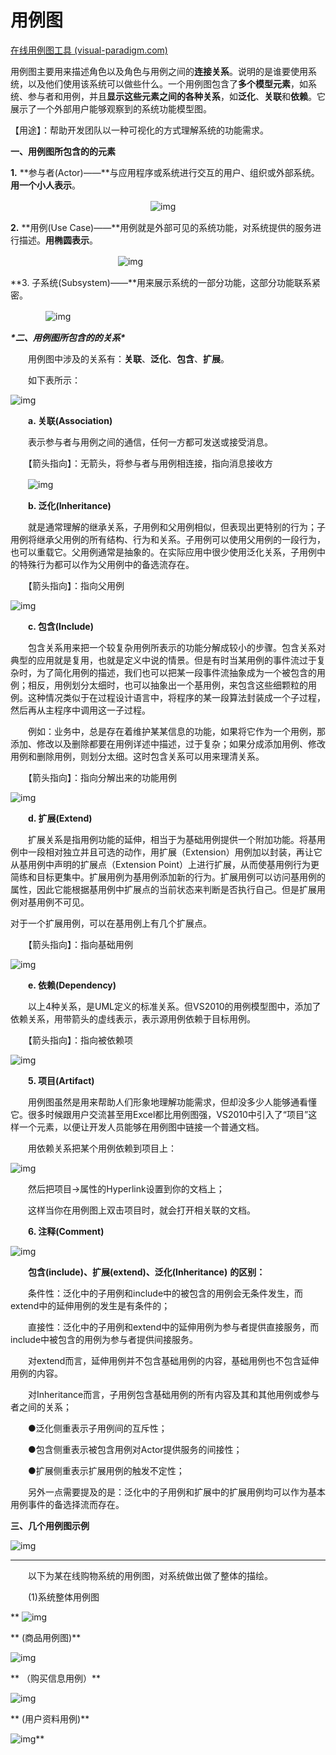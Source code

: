 # 用例图

[在线用例图工具 (visual-paradigm.com)](https://online.visual-paradigm.com/cn/diagrams/features/use-case-diagram-software/)

用例图主要用来描述角色以及角色与用例之间的**连接关系**。说明的是谁要使用系统，以及他们使用该系统可以做些什么。一个用例图包含了**多个模型元素**，如系统、参与者和用例，并且**显示这些元素之间的各种关系**，如**泛化**、**关联**和**依赖**。它展示了一个外部用户能够观察到的系统功能模型图。

【用途】：帮助开发团队以一种可视化的方式理解系统的功能需求。

 

**一、用例图所包含的的元素**

**1.** **参与者(Actor)——**与应用程序或系统进行交互的用户、组织或外部系统。**用一个小人表示**。

 

　　　　　　　　　　　　　　　　![img](assets/201151512167414.png)

 

**2.** **用例(Use Case)——**用例就是外部可见的系统功能，对系统提供的服务进行描述。**用椭圆表示**。

 

　　　　　　　　　　　　 ![img](assets/201156222169755.png)

 

**3. 子系统(Subsystem)——**用来展示系统的一部分功能，这部分功能联系紧密。

 

　　　　![img](assets/201522249517205.png)

 

 

***\*二、用例图所包含的的关系\****

　　用例图中涉及的关系有：**关联**、**泛化**、**包含**、**扩展**。

　　如下表所示：

 

![img](assets/201541429987815.png)

 

　　**a. 关联(Association)**

 

　　表示参与者与用例之间的通信，任何一方都可发送或接受消息。

 

　　【箭头指向】：无箭头，将参与者与用例相连接，指向消息接收方

 

　　![img](assets/201545377481898.png)

 

　　**b. 泛化(Inheritance)**

 

　　就是通常理解的继承关系，子用例和父用例相似，但表现出更特别的行为；子用例将继承父用例的所有结构、行为和关系。子用例可以使用父用例的一段行为，也可以重载它。父用例通常是抽象的。在实际应用中很少使用泛化关系，子用例中的特殊行为都可以作为父用例中的备选流存在。

 

　　【箭头指向】：指向父用例

 

![img](assets/201746081706263.png)

 

　　**c. 包含(Include)**

 

　　包含关系用来把一个较复杂用例所表示的功能分解成较小的步骤。包含关系对典型的应用就是复用，也就是定义中说的情景。但是有时当某用例的事件流过于复杂时，为了简化用例的描述，我们也可以把某一段事件流抽象成为一个被包含的用例；相反，用例划分太细时，也可以抽象出一个基用例，来包含这些细颗粒的用例。这种情况类似于在过程设计语言中，将程序的某一段算法封装成一个子过程，然后再从主程序中调用这一子过程。

　　例如：业务中，总是存在着维护某某信息的功能，如果将它作为一个用例，那添加、修改以及删除都要在用例详述中描述，过于复杂；如果分成添加用例、修改用例和删除用例，则划分太细。这时包含关系可以用来理清关系。

 

　　【箭头指向】：指向分解出来的功能用例

 

![img](assets/201813400459106.png)

 

　　**d. 扩展(Extend)**

 

　　扩展关系是指用例功能的延伸，相当于为基础用例提供一个附加功能。将基用例中一段相对独立并且可选的动作，用扩展（Extension）用例加以封装，再让它从基用例中声明的扩展点（Extension Point）上进行扩展，从而使基用例行为更简练和目标更集中。扩展用例为基用例添加新的行为。扩展用例可以访问基用例的属性，因此它能根据基用例中扩展点的当前状态来判断是否执行自己。但是扩展用例对基用例不可见。

对于一个扩展用例，可以在基用例上有几个扩展点。

 

　　【箭头指向】：指向基础用例

 

![img](assets/201822539989736.png)

 

　　**e. 依赖(Dependency)**

 

　　以上4种关系，是UML定义的标准关系。但VS2010的用例模型图中，添加了依赖关系，用带箭头的虚线表示，表示源用例依赖于目标用例。

 

　　【箭头指向】：指向被依赖项

 

![img](assets/201825317797833.png)

 

　　**5. 项目(Artifact)**

 

　　用例图虽然是用来帮助人们形象地理解功能需求，但却没多少人能够通看懂它。很多时候跟用户交流甚至用Excel都比用例图强，VS2010中引入了“项目”这样一个元素，以便让开发人员能够在用例图中链接一个普通文档。

 

　　用依赖关系把某个用例依赖到项目上：

 

![img](assets/201834316387902.png)

 

　　然后把项目->属性的Hyperlink设置到你的文档上；

 

　　这样当你在用例图上双击项目时，就会打开相关联的文档。

 

　　**6. 注释(Comment)**

 

![img](assets/201837532489411.png)

 

　　**包含(include)****、扩展(extend)****、泛化(Inheritance)** **的区别：**

 

　　条件性：泛化中的子用例和include中的被包含的用例会无条件发生，而extend中的延伸用例的发生是有条件的；

 

　　直接性：泛化中的子用例和extend中的延伸用例为参与者提供直接服务，而include中被包含的用例为参与者提供间接服务。

 

　　对extend而言，延伸用例并不包含基础用例的内容，基础用例也不包含延伸用例的内容。

 

　　对Inheritance而言，子用例包含基础用例的所有内容及其和其他用例或参与者之间的关系；

　　●泛化侧重表示子用例间的互斥性；

　　●包含侧重表示被包含用例对Actor提供服务的间接性；

　　●扩展侧重表示扩展用例的触发不定性；

　　另外一点需要提及的是：泛化中的子用例和扩展中的扩展用例均可以作为基本用例事件的备选择流而存在。

 

 

**三、几个用例图示例**

 

![img](assets/2012013015315117.gif)

****************************************************************************

　　以下为某在线购物系统的用例图，对系统做出做了整体的描绘。

　　(1)系统整体用例图

**
  ![img](assets/11.jpg)


  
**  (商品用例图)**

  
  ![img](assets/22.jpg)
  
  
  
**  （购买信息用例）**
 
  ![img](assets/test.jpg)

  
**  (用户资料用例)**


  ![img](assets/44.jpg)**